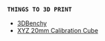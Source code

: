 ### `THINGS TO 3D PRINT`

+ [3DBenchy](https://www.thingiverse.com/thing:763622)
+ [XYZ 20mm Calibration Cube](https://www.thingiverse.com/thing:1278865)
